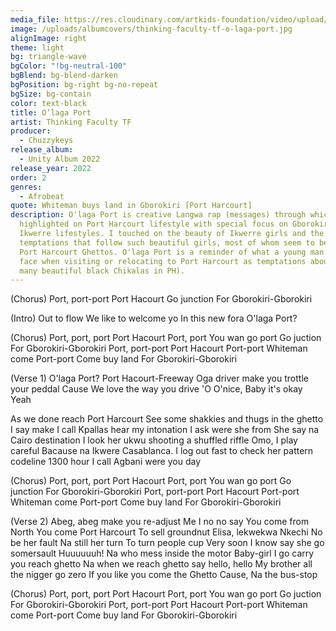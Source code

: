 ```yaml
---
media_file: https://res.cloudinary.com/artkids-foundation/video/upload/v1664797988/02._Thinking_Faculty_TF_-_O_laga_Port_hgdnkv.mp3
image: /uploads/albumcovers/thinking-faculty-tf-o-laga-port.jpg
alignImage: right
theme: light
bg: triangle-wave
bgColor: "!bg-neutral-100"
bgBlend: bg-blend-darken
bgPosition: bg-right bg-no-repeat
bgSize: bg-contain
color: text-black
title: O’laga Port
artist: Thinking Faculty TF
producer:
  - Chuzzykeys
release_album:
  - Unity Album 2022
release_year: 2022
order: 2
genres:
  - Afrobeat
quote: Whiteman buys land in Gborokiri [Port Harcourt]
description: O'laga Port is creative Langwa rap (messages) through which I
  highlighted on Port Harcourt lifestyle with special focus on Gborokiri and
  Ikwerre lifestyles. I touched on the beauty of Ikwerre girls and the natural
  temptations that follow such beautiful girls, most of whom seem to be found in
  Port Harcourt Ghettos. O'laga Port is a reminder of what a young man could
  face when visiting or relocating to Port Harcourt as temptations abound (Too
  many beautiful black Chikalas in PH).
---
```


(Chorus)
Port, port-port
Port Hacourt
Go junction
For Gborokiri-Gborokiri

(Intro)
Out to flow
We like to welcome yo
In this new fora
O'laga Port?

(Chorus)
Port, port, port
Port Hacourt
Port, port
You wan go port
Go juction
For Gborokiri-Gborokiri
Port, port-port
Port Hacourt
Port-port
Whiteman come
Port-port
Come buy land
For Gborokiri-Gborokiri

(Verse 1)
O'laga Port?
Port Hacourt-Freeway
Oga driver make you trottle your peddal
Cause
We love the way you drive 'O
O'nice,
Baby it's okay
Yeah

As we done reach Port Harcourt
See some shakkies and thugs in the ghetto
I say make I call
Kpallas hear my intonation
I ask were she from
She say na Cairo destination
I look her ukwu shooting a shuffled riffle
Omo, I play careful
Bacause na Ikwere Casablanca.
I log out fast to check her pattern codeline
1300 hour
I call Agbani were you day

(Chorus)
Port, port, port
Port Hacourt
Port, port
You wan go port
Go junction
For Gborokiri-Gborokiri
Port, port-port
Port Hacourt
Port-port
Whiteman come
Port-port
Come buy land
For Gborokiri-Gborokiri

(Verse 2)
Abeg, abeg make you re-adjust
Me I no no say
You come from North
You come Port Harcourt
To sell groundnut
Elisa, lekwekwa Nkechi
No be her fault
Na still her turn
To turn people cup
Very soon I know say she go somersault
Huuuuuuh!
Na who mess inside the motor
Baby-girl I go carry you reach ghetto
Na when we reach ghetto say hello, hello
My brother all the nigger go zero
If you like you come the Ghetto
Cause,
 Na the bus-stop

(Chorus)
Port, port, port
Port Hacourt
Port, port
You wan go port
Go juction
For Gborokiri-Gborokiri
Port, port-port
Port Hacourt
Port-port
Whiteman come
Port-port
Come buy land
For Gborokiri-Gborokiri